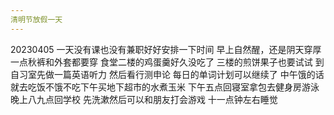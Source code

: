 ```yaml
---
清明节放假一天
---
```

20230405
一天没有课也没有兼职好好安排一下时间
早上自然醒，还是阴天穿厚一点秋裤和外套都要穿
食堂二楼的鸡蛋羹好久没吃了 三楼的煎饼果子也要试试
到自习室先做一篇英语听力
然后看行测申论
每日的单词计划可以继续了
中午饿的话就去吃饭不饿不吃下午买地下超市的水煮玉米
下午五点回寝室拿包去健身房游泳
晚上八九点回学校
先洗漱然后可以和朋友打会游戏
十一点钟左右睡觉